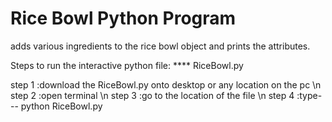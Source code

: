# Rice Bowl Python Program

adds various ingredients to the rice bowl object and prints the attributes.

Steps to run the interactive python file:
**** RiceBowl.py

step 1 :download the RiceBowl.py onto desktop or any location on the pc \n
step 2 :open terminal \n
step 3 :go to the location of the file \n
step 4 :type--- python RiceBowl.py








